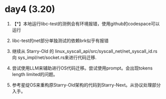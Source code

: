 # day4 (3.20)

1. 【*】本地运行libc-test的测例会有环境报错，使用github的codespace可以运行

2. libc-test的net部分单独测试的依赖brk似乎有报错

3. 继续从 Starry-Old 的 linux_syscall_api/src/syscall_net/net_syscall_id.rs 向 sys_impl/net/socket.rs来进行代码迁移.

4. 尝试使用LLM来辅助进行OS代码迁移。尝试使用prompt。会出现tokens length limited的问题。

5. 参考星绽OS来重构原Starry-Old架构的代码到Starry-Next。从协议处理部分入手。